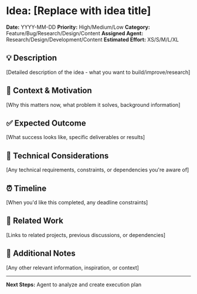 # Idea: [Replace with idea title]

**Date:** YYYY-MM-DD
**Priority:** High/Medium/Low
**Category:** Feature/Bug/Research/Design/Content
**Assigned Agent:** Research/Design/Development/Content
**Estimated Effort:** XS/S/M/L/XL

## 💡 Description
[Detailed description of the idea - what you want to build/improve/research]

## 🎯 Context & Motivation
[Why this matters now, what problem it solves, background information]

## ✅ Expected Outcome
[What success looks like, specific deliverables or results]

## 🔧 Technical Considerations
[Any technical requirements, constraints, or dependencies you're aware of]

## ⏰ Timeline
[When you'd like this completed, any deadline constraints]

## 🔗 Related Work
[Links to related projects, previous discussions, or dependencies]

## 📝 Additional Notes
[Any other relevant information, inspiration, or context]

---
**Next Steps:** Agent to analyze and create execution plan